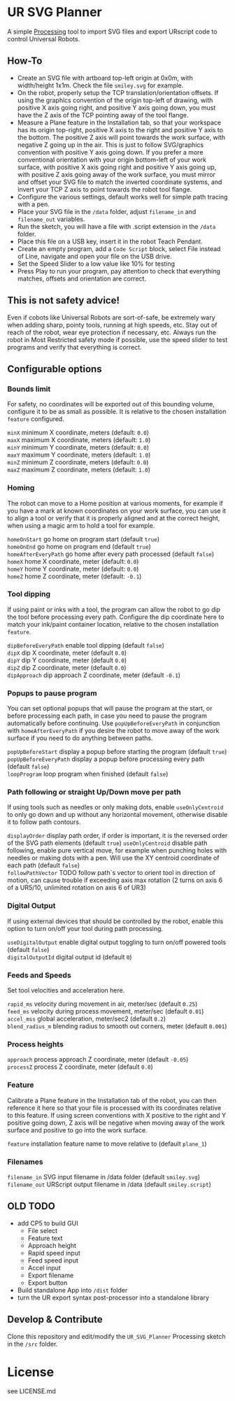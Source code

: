 # UR SVG Planner

A simple [Processing](https://processing.org/) tool to import SVG files and export URscript code to control Universal Robots.

## How-To

- Create an SVG file with artboard top-left origin at 0x0m, with width/height 1x1m. Check the file `smiley.svg` for example.
- On the robot, properly setup the TCP translation/orientation offsets. If using the graphics convention of the origin top-left of drawing, with positive X axis going right, and positive Y axis going down, you must have the Z axis of the TCP pointing away of the tool flange.
- Measure a Plane feature in the Installation tab, so that your workspace has its origin top-right, positive X axis to the right and positive Y axis to the bottom. The positive Z axis will point towards the work surface, with negative Z going up in the air. This is just to follow SVG/graphics convention with positive Y axis going down. If you prefer a more conventional orientation with your origin bottom-left of your work surface, with positive X axis going right and positive Y axis going up, with positive Z axis going away of the work surface, you must mirror and offset your SVG file to match the inverted coordinate systems, and invert your TCP Z axis to point towards the robot tool flange.
- Configure the various settings, default works well for simple path tracing with a pen.
- Place your SVG file in the `/data` folder, adjust `filename_in` and `filename_out` variables.
- Run the sketch, you will have a file with .script extension in the `/data` folder.
- Place this file on a USB key, insert it in the robot Teach Pendant.
- Create an empty program, add a `Code Script` block, select File instead of Line, navigate and open your file on the USB drive.
- Set the Speed Slider to a low value like 10% for testing
- Press Play to run your program, pay attention to check that everything matches, offsets and orientation are correct.

## This is not safety advice!

Even if cobots like Universal Robots are sort-of-safe, be extremely wary when adding sharp, pointy tools, running at high speeds, etc. Stay out of reach of the robot, wear eye protection if necessary, etc. Always run the robot in Most Restricted safety mode if possible, use the speed slider to test programs and verify that everything is correct.

## Configurable options

### Bounds limit

For safety, no coordinates will be exported out of this bounding volume, configure it to be as small as possible. It is relative to the chosen installation `feature` configured.

`minX` minimum X coordinate, meters (default: `0.0`)  
`maxX` maximum X coordinate, meters (default: `1.0`)  
`minY` minimum Y coordinate, meters (default: `0.0`)  
`maxY` maximum Y coordinate, meters (default: `1.0`)  
`minZ` minimum Z coordinate, meters (default: `0.0`)  
`maxZ` maximum Z coordinate, meters (default: `1.0`)

### Homing

The robot can move to a Home position at various moments, for example if you have a mark at known coordinates on your work surface, you can use it to align a tool or verify that it is properly aligned and at the correct height, when using a magic arm to hold a tool for example.

`homeOnStart` go home on program start (default `true`)  
`homeOnEnd` go home on program end (default `true`)  
`homeAfterEveryPath` go home after every path processed (default `false`)  
`homeX` home X coordinate, meter (default: `0.0`)  
`homeY` home Y coordinate, meter (default: `0.0`)  
`homeZ` home Z coordinate, meter (default: `-0.1`)

### Tool dipping

If using paint or inks with a tool, the program can allow the robot to go dip the tool before processing every path. Configure the dip coordinate here to match your ink/paint container location, relative to the chosen installation `feature`.

`dipBeforeEveryPath` enable tool dipping (default `false`)  
`dipX` dip X coordinate, meter (default `0.0`)  
`dipY` dip Y coordinate, meter (default `0.0`)  
`dipZ` dip Z coordinate, meter (default `0.0`)  
`dipApproach` dip approach Z coordinate, meter (default `-0.1`)

### Popups to pause program

You can set optional popups that will pause the program at the start, or before processing each path, in case you need to pause the program automatically before continuing. Use `popUpBeforeEveryPath` in conjunction with `homeAfterEveryPath` if you desire the robot to move away of the work surface if you need to do anything between paths.

`popUpBeforeStart` display a popup before starting the program (default `true`)  
`popUpBeforeEveryPath` display a popup before processing every path (default `false`)  
`loopProgram` loop program when finished (default `false`)

### Path following or straight Up/Down move per path

If using tools such as needles or only making dots, enable `useOnlyCentroid` to only go down and up without any horizontal movement, otherwise disable it to follow path contours.

`displayOrder` display path order, if order is important, it is the reversed order of the SVG path elements (default `true`)
`useOnlyCentroid` disable path following, enable pure vertical move, for example when punching holes with needles or making dots with a pen. Will use the XY centroid coordinate of each path (default `false`)  
`followPathVector` TODO follow path`s vector to orient tool in direction of motion, can cause trouble if exceeding axis max rotation (2 turns on axis 6 of a UR5/10, unlimited rotation on axis 6 of UR3)

### Digital Output

If using external devices that should be controlled by the robot, enable this option to turn on/off your tool during path processing.

`useDigitalOutput` enable digital output toggling to turn on/off powered tools (default `false`)  
`digitalOutputId` digital output id (default `0`)

### Feeds and Speeds

Set tool velocities and acceleration here.

`rapid_ms` velocity during movement in air, meter/sec (default `0.25`)  
`feed_ms` velocity during process movement, meter/sec (default `0.01`)  
`accel_mss` global acceleration, meter/sec2 (default `0.2`)  
`blend_radius_m` blending radius to smooth out corners, meter (default `0.001`)

### Process heights
`approach` process approach Z coordinate, meter (default `-0.05`)  
`processZ` process Z coordinate, meter (default `0.0`)

### Feature

Calibrate a Plane feature in the Installation tab of the robot, you can then reference it here so that your file is processed with its coordinates relative to this feature. If using screen conventions with X positive to the right and Y positive going down, Z axis will be negative when moving away of the work surface and positive to go into the work surface.

`feature` installation feature name to move relative to (default `plane_1`)

### Filenames
`filename_in` SVG input filename in /data folder (default `smiley.svg`)  
`filename_out` URScript output filename in /data (default `smiley.script`)


## OLD TODO

- add CP5 to build GUI
  - File select
  - Feature text
  - Approach height
  - Rapid speed input
  - Feed speed input
  - Accel input
  - Export filename
  - Export button
- Build standalone App into `/dist` folder
- turn the UR export syntax post-processor into a standalone library

## Develop & Contribute

Clone this repository and edit/modify the `UR_SVG_Planner` Processing sketch in the `/src` folder.

# License

see LICENSE.md
